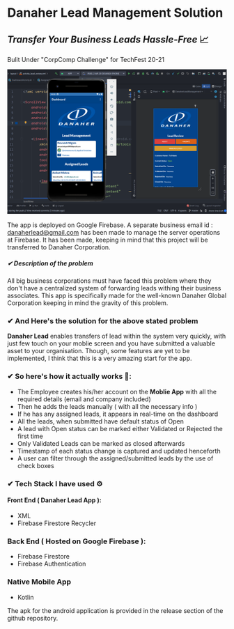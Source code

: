 # Danaher Lead Management Solution
## _Transfer Your Business Leads Hassle-Free_ 📈
Bulit Under  "CorpComp Challenge" for TechFest 20-21 

![Preview](/preview.png)

The app is deployed on Google Firebase. A separate business email id : danaherlead@gmail.com has been made to manage the server operations at Firebase. It has been made, keeping in mind that this project will be transferred to Danaher Corporation.

##### ✔ Description  of the problem
All big business corporations must have faced this problem where they don't have a centralized system of forwarding leads withing their business associates. This app is specifically made for the well-known Danaher Global Corporation keeping in mind the gravity of this problem.

### ✔  And Here's the solution for the above stated problem
**Danaher Lead** enables transfers of lead within the system very quickly, with just few touch on your moblie screen and you have submitted a valuable asset to your organisation. Though, some features are yet to be implemented, I think that this is a very amazing start for the app.

### ✔  So here's how it actually works 📱:
- The Employee creates his/her account on the **Moblie App** with all the required details (email and company included)
- Then he adds the leads manually ( with all the necessary info )
- If he has any assigned leads, it appears in real-time on the dashboard
- All the leads, when submitted have default status of Open
- A lead with Open status can be marked either Validated or Rejected the first time
- Only Validated Leads can be marked as closed afterwards
- Timestamp of each status change is captured and updated henceforth
- A user can filter through the assigned/submitted leads by the use of check boxes

### ✔  Tech Stack I have used ⚙

#### Front End ( Danaher Lead App ):
- XML 
- Firebase Firestore Recycler

### Back End  ( Hosted on Google Firebase ):
- Firebase Firestore
- Firebase Authentication

### Native Mobile App 
- Kotlin

The apk for the android application is provided in the release section of the github repository. 
